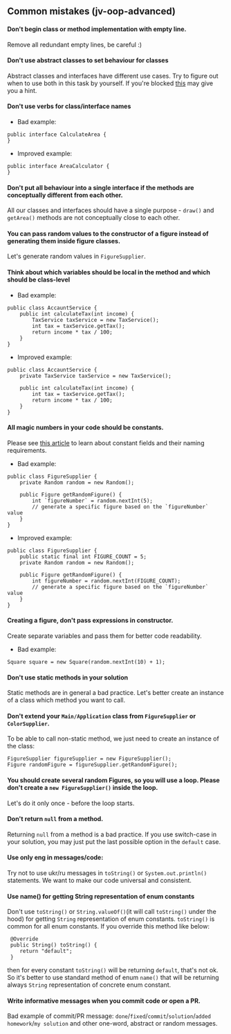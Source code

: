 ## Common mistakes (jv-oop-advanced)

#### Don't begin class or method implementation with empty line.  
Remove all redundant empty lines, be careful :)

#### Don't use abstract classes to set behaviour for classes
Abstract classes and interfaces have different use cases. Try to figure out when to use 
both in this task by yourself. If you're blocked [this](https://stackoverflow.com/a/479168) may give you a hint.

#### Don't use verbs for class/interface names
* Bad example:
```
public interface CalculateArea {
}
```
* Improved example:
```
public interface AreaCalculator {
}
```
#### Don't put all behaviour into a single interface if the methods are conceptually different from each other.
All our classes and interfaces should have a single purpose - `draw()` and `getArea()` methods are not conceptually close to each other.

#### You can pass random values to the constructor of a figure instead of generating them inside figure classes.
Let's generate random values in `FigureSupplier`.

#### Think about which variables should be local in the method and which should be class-level
* Bad example:
```
public class AccauntService {
    public int calculateTax(int income) {
        TaxService taxService = new TaxService();
        int tax = taxService.getTax();
        return income * tax / 100;
    }
}
```
* Improved example:
```
public class AccauntService {
    private TaxService taxService = new TaxService();

    public int calculateTax(int income) {        
        int tax = taxService.getTax();
        return income * tax / 100;
    }
}
```
#### All magic numbers in your code should be constants.
Please see [this article](https://mate-academy.github.io/style-guides/java/java.html#s5.2.4-constant-names) to learn about constant fields and their naming requirements.
* Bad example:
```
public class FigureSupplier {
    private Random random = new Random();

    public Figure getRandomFigure() {
        int `figureNumber` = random.nextInt(5);
        // generate a specific figure based on the `figureNumber` value
    }
}
```
* Improved example:
```
public class FigureSupplier {
    public static final int FIGURE_COUNT = 5;
    private Random random = new Random();

    public Figure getRandomFigure() {
        int figureNumber = random.nextInt(FIGURE_COUNT);
        // generate a specific figure based on the `figureNumber` value
    }
}
```
#### Сreating a figure, don't pass expressions in constructor. 
Сreate separate variables and pass them for better code readability.
* Bad example:
```
Square square = new Square(random.nextInt(10) + 1);
```
#### Don't use static methods in your solution
Static methods are in general a bad practice. Let's better create an instance of a class which method you want to call.

#### Don't extend your `Main/Application` class from `FigureSupplier` or `ColorSupplier`.
To be able to call non-static method, we just need to create an instance of the class: 
```
FigureSupplier figureSupplier = new FigureSupplier();
Figure randomFigure = figureSupplier.getRandomFigure();
```

#### You should create several random Figures, so you will use a loop. Please don't create a `new FigureSupplier()` inside the loop.
Let's do it only once - before the loop starts.

#### Don't return `null` from a method.
Returning `null` from a method is a bad practice. If you use switch-case in your solution, you may just put the last possible option in the `default` case.

#### Use only eng in messages/code:
Try not to use ukr/ru messages in `toString()` or `System.out.println()` statements.
We want to make our code universal and consistent.

#### Use name() for getting String representation of enum constants

Don't use `toString()` or `String.valueOf()`(it will call `toString()` under the hood) for getting `String` representation of enum constants. 
`toString()` is common for all enum constants. If you override this method like below:
````
 @Override
 public String() toString() {
    return "default";
 }
````
then for every constant `toString()` will be returning `default`, that's not ok. So it's better to use standard method of enum `name()` 
that will be returning always `String` representation of concrete enum constant. 

#### Write informative messages when you commit code or open a PR.
Bad example of commit/PR message: `done`/`fixed`/`commit`/`solution`/`added homework`/`my solution` and other one-word, abstract or random messages. 
